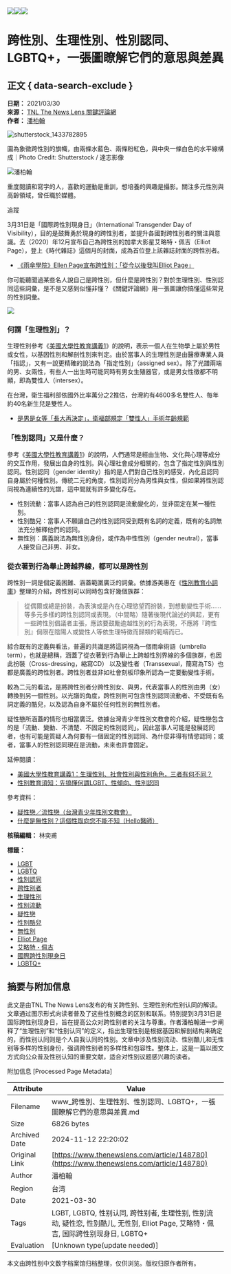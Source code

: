 # ![](https://v.lndata.com/i/a80450,b1452855,c4007,i0,m202,h)![](https://v.lndata.com/i/a80450,b1452853,c4137,i0,m202,h)![](https://v.lndata.com/i/a80450,b1452854,c4138,i0,m202,h) 

# 跨性別、生理性別、性別認同、LGBTQ+，一張圖瞭解它們的意思與差異

## 正文 { data-search-exclude }


**日期：** 2021/03/30  
**來源：** [TNL The News Lens 關鍵評論網](https://www.thenewslens.com/category/gender)  
**作者：** [潘柏翰](https://www.thenewslens.com/author/sean_pan)  

![shutterstock_1433782895](https://bucket-image.inkmaginecms.com/version/list/1/image/2024/05/795d4f08-d655-48b1-9415-42c362e935d5.jpg)

圖為象徵跨性別的旗幟，由兩條水藍色、兩條粉紅色，與中央一條白色的水平線構成｜Photo Credit: Shutterstock / 達志影像

![潘柏翰](https://bucket-image.inkmaginecms.com/version/list/1/image/2024/05/dd7de2cc-f46b-4ffd-93b4-b50328c7025b.jpg)

重度閱讀和寫字的人，喜歡的運動是重訓，想培養的興趣是攝影。關注多元性別與高齡領域，曾任職於媒體。

追蹤

3月31日是「國際跨性別現身日」（International Transgender Day of Visibility），目的是鼓舞勇於現身的跨性別者，並提升各國對跨性別者的關注與意識。去（2020）年12月宣布自己為跨性別的加拿大影星艾略特・佩吉（Elliot Page），登上《時代雜誌》這個月的封面，成為首位登上該雜誌封面的跨性別者。

-   [《雨傘學院》Ellen Page宣布跨性別：「從今以後我叫Elliot Page」](https://www.thenewslens.com/article/144077)

你可能聽聞過某些名人說自己是跨性別，但什麼是跨性別？對於生理性別、性別認同這些詞彙，是不是又感到似懂非懂？《關鍵評論網》用一張圖讓你搞懂這些常見的性別詞彙。

![](https://bucket-image.inkmaginecms.com/version/list/1/image/2024/09/5adb7838-973e-4832-9a87-2afc925d5a53.jpg)

### 何謂「生理性別」？

生理性別參考《[美國大學性教育講義1](https://www.thenewslens.com/article/98772)》的說明，表示一個人在生物學上屬於男性或女性，以基因性別和解剖性別來判定。由於當事人的生理性別是由醫療專業人員「指認」，又有一說更精確的說法為「指定性別」（assigned sex）。除了光譜兩端的男、女兩性，有些人一出生時可能同時有男女生殖器官，或是男女性徵都不明顯，即為雙性人（intersex）。

在台灣，衛生福利部依國外比率萬分之2推估，台灣約有4600多名雙性人、每年約40名新生兒是雙性人。

-   [是男是女等「長大再決定」，衛福部規定「雙性人」手術年齡規範](https://www.thenewslens.com/article/107534)

### 「性別認同」又是什麼？

參考《[美國大學性教育講義1](https://www.thenewslens.com/article/98772)》的說明，人們通常是經由生物、文化與心理等成分的交互作用，發展出自身的性別。與心理社會成分相關的，包含了指定性別與性別認同。性別認同（gender identity）指的是人們對自己性別的感受，內化且認同自身屬於何種性別。傳統二元的角度，性別認同分為男性與女性，但如果將性別認同視為連續性的光譜，這中間就有許多變化存在。

-   性別流動：當事人認為自己的性別認同是流動變化的，並非固定在某一種性別。
-   性別酷兒：當事人不願讓自己的性別認同受到既有名詞的定義，既有的名詞無法充分解釋他們的認同。
-   無性別：廣義說法為無性別身份，或作為中性性別（gender neutral），當事人接受自己非男、非女。

### 從衣著到行為舉止跨越界線，都可以是跨性別

跨性別一詞是個定義困難、涵蓋範圍廣泛的詞彙。依據游美惠在《[性別教育小詞庫](https://www.momoshop.com.tw/goods/GoodsDetail.jsp?i_code=6296278&memid=6000015814&cid=apuad&oid=1&osm=league)》整理的介紹，跨性別可以同時包含好幾個族群：

> 從偶爾或總是扮裝，為表演或是內在心理慾望而扮裝，到想動變性手術……等多元多樣的跨性別認同或表現。（中間略）隨著後現代論述的興起，更有一些跨性別倡議者主張，應該要鼓勵逾越性別的行為表現，不應將『跨性別』侷限在陰陽人或變性人等依生理特徵而歸類的範疇而已。

綜合既有的定義與看法，普遍的共識是將這詞視為一個雨傘術語（umbrella term），也就是總稱，涵蓋了從衣著到行為舉止上跨越性別界線的多個族群，也因此扮裝（Cross-dressing，縮寫CD） 以及變性者（Transsexual，簡寫為TS）也都是廣義的跨性別者。跨性別者並非如社會刻板印象所認為一定要動變性手術。

較為二元的看法，是將跨性別者分跨性別女、與男，代表當事人的性別由男（女）轉換到另一個性別。以光譜的角度，跨性別則可包含性別認同流動者、不受既有名詞定義的酷兒，以及認為自身不屬於任何性別的無性別者。

疑性戀所涵蓋的情形也相當廣泛。依據台灣青少年性別文教會的介紹，疑性戀包含的是「流動、變動、不清楚、不固定的性別認同」。因此當事人可能是發展認同者，也有可能是質疑人為何要有一個固定的性別認同、為什麼非得有情慾認同；或者，當事人的性別認同現在是流動，未來也許會固定。

延伸閱讀：

-   [美國大學性教育講義1：生理性別、社會性別與性別角色，三者有何不同？](https://www.thenewslens.com/article/98772)
-   [性別教育須知：先搞懂何謂LGBT、性傾向、性別認同](https://www.thenewslens.com/article/3964)

參考資料：

-   [疑性戀／流性戀（台灣青少年性別文教會）](http://tas.bravo.org.tw/c6.htm)
-   [什麼是無性別？這個性取向您不能不知（Hello醫師）](https://helloyishi.com.tw/mental-health/asexual-and-agender-is-not-the-same/)

**核稿編輯：** 林奕甫  

**標籤：** 
- [LGBT](https://www.thenewslens.com/tag/263)
- [LGBTQ](https://www.thenewslens.com/tag/1842)
- [性別認同](https://www.thenewslens.com/tag/3005)
- [跨性別者](https://www.thenewslens.com/tag/9333)
- [生理性別](https://www.thenewslens.com/tag/56098)
- [性別流動](https://www.thenewslens.com/tag/88512)
- [疑性戀](https://www.thenewslens.com/tag/119029)
- [性別酷兒](https://www.thenewslens.com/tag/136258)
- [無性別](https://www.thenewslens.com/tag/151327)
- [Elliot Page](https://www.thenewslens.com/tag/230955)
- [艾略特・佩吉](https://www.thenewslens.com/tag/230957)
- [國際跨性別現身日](https://www.thenewslens.com/tag/239601)
- [LGBTQ+](https://www.thenewslens.com/tag/239602)

## 摘要与附加信息

<!-- tcd_abstract -->
此文是由TNL The News Lens发布的有关跨性别、生理性别和性别认同的解读。文章通过图示形式向读者普及了这些性别概念的区别和联系。特别提到3月31日是国际跨性别现身日，旨在提高公众对跨性别者的关注与尊重。作者潘柏翰进一步阐释了“生理性别”和“性别认同”的定义，指出生理性别是根据基因和解剖结构来确定的，而性别认同则是个人自我认同的性别。文章中涉及性别流动、性别酷儿和无性别等多样的性别身份，强调跨性别者的多样性和包容性。整体上，这是一篇以图文方式向公众普及性别认知的重要文献，适合对性别议题感兴趣的读者。
<!-- tcd_abstract_end -->

附加信息 [Processed Page Metadata]

| Attribute       | Value                                  |
|-----------------|----------------------------------------|
| Filename        | www_跨性別、生理性別、性別認同、LGBTQ+，一張圖瞭解它們的意思與差異.md                             |
| Size            | 6826 bytes                           |
| Archived Date   | 2024-11-12 22:20:02                             |
| Original Link   | [https://www.thenewslens.com/article/148780](https://www.thenewslens.com/article/148780)                       |
| Author          | 潘柏翰                               |
| Region          | 台湾                               |
| Date            | 2021-03-30                                 |
| Tags            | LGBT, LGBTQ, 性别认同, 跨性别者, 生理性别, 性别流动, 疑性恋, 性别酷儿, 无性别, Elliot Page, 艾略特・佩吉, 国际跨性别现身日, LGBTQ+                                 |
| Evaluation            | [Unknown type(update needed)]                                 |
<!-- tcd_table_end -->

本文由跨性别中文数字档案馆归档整理，仅供浏览。版权归原作者所有。
